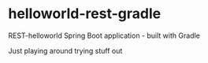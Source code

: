 # helloworld-rest-gradle
REST-helloworld Spring Boot application - built with Gradle

Just playing around trying stuff out 
